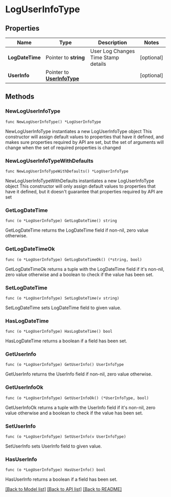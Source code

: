 # LogUserInfoType

## Properties

Name | Type | Description | Notes
------------ | ------------- | ------------- | -------------
**LogDateTime** | Pointer to **string** | User Log Changes Time Stamp details | [optional] 
**UserInfo** | Pointer to [**UserInfoType**](UserInfoType.md) |  | [optional] 

## Methods

### NewLogUserInfoType

`func NewLogUserInfoType() *LogUserInfoType`

NewLogUserInfoType instantiates a new LogUserInfoType object
This constructor will assign default values to properties that have it defined,
and makes sure properties required by API are set, but the set of arguments
will change when the set of required properties is changed

### NewLogUserInfoTypeWithDefaults

`func NewLogUserInfoTypeWithDefaults() *LogUserInfoType`

NewLogUserInfoTypeWithDefaults instantiates a new LogUserInfoType object
This constructor will only assign default values to properties that have it defined,
but it doesn't guarantee that properties required by API are set

### GetLogDateTime

`func (o *LogUserInfoType) GetLogDateTime() string`

GetLogDateTime returns the LogDateTime field if non-nil, zero value otherwise.

### GetLogDateTimeOk

`func (o *LogUserInfoType) GetLogDateTimeOk() (*string, bool)`

GetLogDateTimeOk returns a tuple with the LogDateTime field if it's non-nil, zero value otherwise
and a boolean to check if the value has been set.

### SetLogDateTime

`func (o *LogUserInfoType) SetLogDateTime(v string)`

SetLogDateTime sets LogDateTime field to given value.

### HasLogDateTime

`func (o *LogUserInfoType) HasLogDateTime() bool`

HasLogDateTime returns a boolean if a field has been set.

### GetUserInfo

`func (o *LogUserInfoType) GetUserInfo() UserInfoType`

GetUserInfo returns the UserInfo field if non-nil, zero value otherwise.

### GetUserInfoOk

`func (o *LogUserInfoType) GetUserInfoOk() (*UserInfoType, bool)`

GetUserInfoOk returns a tuple with the UserInfo field if it's non-nil, zero value otherwise
and a boolean to check if the value has been set.

### SetUserInfo

`func (o *LogUserInfoType) SetUserInfo(v UserInfoType)`

SetUserInfo sets UserInfo field to given value.

### HasUserInfo

`func (o *LogUserInfoType) HasUserInfo() bool`

HasUserInfo returns a boolean if a field has been set.


[[Back to Model list]](../README.md#documentation-for-models) [[Back to API list]](../README.md#documentation-for-api-endpoints) [[Back to README]](../README.md)


